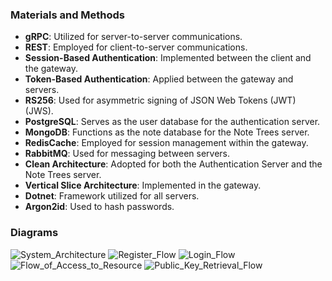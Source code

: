 ### Materials and Methods

- **gRPC**: Utilized for server-to-server communications.
- **REST**: Employed for client-to-server communications.
- **Session-Based Authentication**: Implemented between the client and the gateway.
- **Token-Based Authentication**: Applied between the gateway and servers.
- **RS256**: Used for asymmetric signing of JSON Web Tokens (JWT) (JWS).
- **PostgreSQL**: Serves as the user database for the authentication server.
- **MongoDB**: Functions as the note database for the Note Trees server.
- **RedisCache**: Employed for session management within the gateway.
- **RabbitMQ**: Used for messaging between servers.
- **Clean Architecture**: Adopted for both the Authentication Server and the Note Trees server.
- **Vertical Slice Architecture**: Implemented in the gateway.
- **Dotnet**: Framework utilized for all servers.
- **Argon2id**: Used to hash passwords.

### Diagrams
![System_Architecture](https://github.com/FarukErat/NoteTree-Microservices/assets/92527106/6d88635a-d5bc-4833-8aec-14bdca387dfd)
![Register_Flow](https://github.com/FarukErat/NoteTree-Microservices/assets/92527106/14bcd267-c5e5-4bb1-9cff-170cb3aa2d37)
![Login_Flow](https://github.com/FarukErat/NoteTree-Microservices/assets/92527106/05d195e2-2274-44ca-a0e6-3bf812148eda)
![Flow_of_Access_to_Resource](https://github.com/FarukErat/NoteTree-Microservices/assets/92527106/5b016723-1a7f-4f09-bb59-44120649a2e4)
![Public_Key_Retrieval_Flow](https://github.com/FarukErat/NoteTree-Microservices/assets/92527106/17b95709-dfad-4df9-b461-4b0e6f6b9082)
